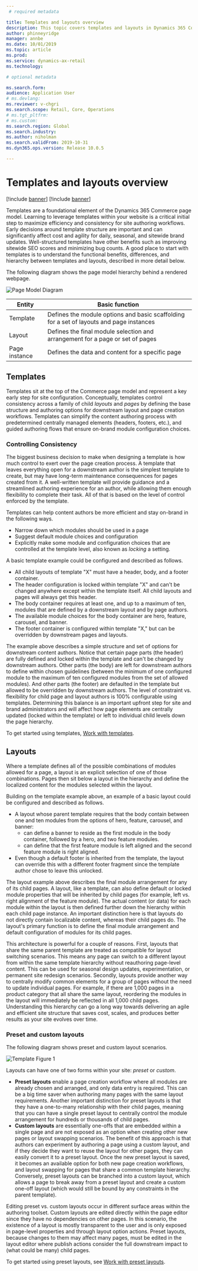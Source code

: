 ```yaml
---
 # required metadata

title: Templates and layouts overview
description: This topic covers templates and layouts in Dynamics 365 Commerce.
author: phinneyridge
manager: annbe
ms.date: 10/01/2019
ms.topic: article
ms.prod: 
ms.service: dynamics-ax-retail
ms.technology: 

# optional metadata

ms.search.form:  
audience: Application User
# ms.devlang: 
ms.reviewer: v-chgri
ms.search.scope: Retail, Core, Operations
# ms.tgt_pltfrm: 
# ms.custom: 
ms.search.region: Global
ms.search.industry: 
ms.author: niholman
ms.search.validFrom: 2019-10-31
ms.dyn365.ops.version: Release 10.0.5

---
```


# Templates and layouts overview

[!include [banner](../includes/preview-banner.md)]
[!include [banner](../includes/banner.md)]

Templates are a foundational element of the Dynamics 365 Commerce page model. Learning to leverage templates within your website is a critical initial step to maximize efficiency and consistency for site authoring workflows. Early decisions around template structure are important and can significantly affect cost and agility for daily, seasonal, and sitewide brand updates. Well-structured templates have other benefits such as improving sitewide SEO scores and minimizing bug counts. A good place to start with templates is to understand the functional benefits, differences, and hierarchy between templates and layouts, described in more detail below.

The following diagram shows the page model hierarchy behind a rendered webpage.

![Page Model Diagram](../commerce/media/page-model-diagram.png)



| Entity        | Basic function                                               |
| ------------- | ------------------------------------------------------------ |
| Template      | Defines the module options and basic scaffolding for a set of layouts and page instances |
| Layout        | Defines the final module selection and arrangement for a page or set of pages |
| Page instance | Defines the data and content for a specific page        |

## Templates

Templates sit at the top of the Commerce page model and represent a key early step for site configuration. Conceptually, templates control consistency across a family of child *layouts* and *pages* by defining the base structure and authoring options for downstream layout and page creation workflows. Templates can simplify the content authoring process with predetermined centrally managed elements (headers, footers, etc.), and guided authoring flows that ensure on-brand module configuration choices.  

### Controlling Consistency
The biggest business decision to make when designing a template is how much control to exert over the page creation process. A template that leaves everything open for a downstream author is the simplest template to create, but may have long-term maintenance consequences for pages created from it. A well-written template will provide guidance and a streamlined authoring experience for an author, while allowing them enough flexibility to complete their task. All of that is based on the level of control enforced by the template.

Templates can help content authors be more efficient and stay on-brand in the following ways.

- Narrow down which modules should be used in a page
- Suggest default module choices and configuration
- Explicitly make some module and configuration choices that are controlled at the template level, also known as *locking* a setting.

A basic template example could be configured and described as follows.

- All child layouts of template "X" must have a header, body, and a footer container.
- The header configuration is locked within template "X" and can't be changed anywhere except within the template itself. All child layouts and pages will always get this header.
- The body container requires at least one, and up to a maximum of ten, modules that are defined by a downstream layout and by page authors.
- The available module choices for the body container are hero, feature, carousel, and banner.
- The footer container is configured within template "X," but can be overridden by downstream pages and layouts.

The example above describes a simple structure and set of options for downstream content authors. Notice that certain page parts (the header) are fully defined and locked within the template and can't be changed by downstream authors. Other parts (the body) are left for downstream authors to define within chosen guidelines (between the minimum of one configured module to the maximum of ten configured modules from the set of allowed modules). And other parts (the footer) are defaulted in the template but allowed to be overridden by downstream authors. The level of constraint vs. flexibility for child page and layout authors is 100% configurable using templates. Determining this balance is an important upfront step for site and brand administrators and will affect how page elements are centrally updated (locked within the template) or left to individual child levels down the page hierarchy.

To get started using templates, [Work with templates](work-with-templates.md).

## Layouts

Where a template defines all of the possible combinations of modules allowed for a page, a layout is an explicit selection of one of those combinations. Pages then sit below a layout in the hierarchy and define the localized content for the modules selected within the layout. 

Building on the template example above, an example of a basic layout could be configured and described as follows.

- A layout whose parent template requires that the body contain between one and ten modules from the options of hero, feature, carousel, and banner:
  - can define a banner to reside as the first module in the body container, followed by a hero, and two feature modules.
  - can define that the first feature module is left aligned and the second feature module is right aligned.
- Even though a default footer is inherited from the template, the layout can override this with a different footer fragment since the template author chose to leave this unlocked.

The layout example above describes the final module arrangement for any of its child pages. A layout, like a template, can also define default or locked module properties that will be inherited by child pages (for example, left vs. right alignment of the feature module). The actual content (or data) for each module within the layout is then defined further down the hierarchy within each child page instance. An important distinction here is that layouts do not directly contain localizable content, whereas their child pages do. The layout's primary function is to define the final module arrangement and default configuration of modules for its child pages.

This architecture is powerful for a couple of reasons. First, layouts that share the same parent template are treated as compatible for
layout switching scenarios. This means any page can switch to a different layout from within the same template hierarchy without reauthoring page-level content. This can be used for seasonal design updates, experimentation, or permanent site redesign scenarios.
Secondly, layouts provide another way to centrally modify common elements for a group of pages without the need to update individual pages. For example, if there are 1,000 pages in a product category that all share the same layout, reordering the modules in the layout
will immediately be reflected in all 1,000 child pages. Understanding this hierarchy can go a long way towards delivering an agile and
efficient site structure that saves cost, scales, and produces better results as your site evolves over time.

### Preset and custom layouts

The following diagram shows preset and custom layout scenarios.

![Template Figure 1](../commerce/media/template-figure1.png)

Layouts can have one of two forms within your site: *preset* or *custom*.  

- **Preset layouts** enable a page creation workflow where all modules are already chosen and arranged, and only data entry is required. This can be a big time saver when authoring many pages with the same layout requirements. Another important distinction for preset layouts is that they have a one-to-many relationship with their child pages, meaning that you can have a single preset layout to centrally control the module arrangement for hundreds or thousands of child pages.
- **Custom layouts** are essentially one-offs that are embedded within a single page and are not exposed as an option when creating other new pages or layout swapping scenarios. The benefit of this approach is that authors can experiment by authoring a page using a custom layout, and if they decide they want to reuse the layout for other pages, they can easily convert it to a preset layout. Once the new preset layout is saved, it becomes an available option for both new page creation workflows, and layout swapping for pages that share a common template hierarchy. Conversely, preset layouts can be branched into a custom layout, which allows a page to break away from a preset layout and create a custom one-off layout (which would still be bound by any constraints in the parent template).

Editing preset vs. custom layouts occur in different surface areas within the authoring toolset. Custom layouts are edited directly within the page editor since they have no dependencies on other pages. In this scenario, the existence of a layout is mostly
transparent to the user and is only exposed in page-level properties and through layout option actions. Preset layouts, because changes to them may affect many pages, must be edited in the layout editor where publish actions consider the full downstream impact to (what could be many) child pages.

To get started using preset layouts, see [Work with preset layouts](work-with-layouts.md).

